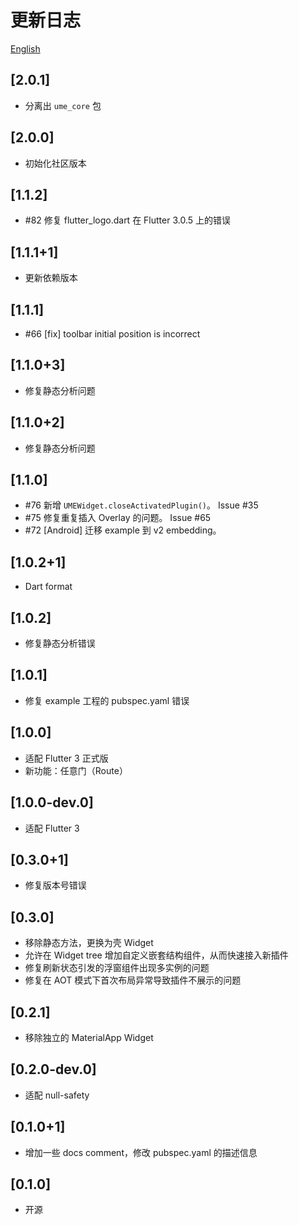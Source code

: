 # 更新日志

[English](./CHANGELOG.md)

## [2.0.1]

- 分离出 `ume_core` 包

## [2.0.0]

- 初始化社区版本

## [1.1.2]

- #82 修复 flutter_logo.dart 在 Flutter 3.0.5 上的错误

## [1.1.1+1]

- 更新依赖版本

## [1.1.1]

- #66 [fix] toolbar initial position is incorrect

## [1.1.0+3]

- 修复静态分析问题

## [1.1.0+2]

- 修复静态分析问题

## [1.1.0]

- #76 新增 `UMEWidget.closeActivatedPlugin()`。 Issue #35
- #75 修复重复插入 Overlay 的问题。 Issue #65
- #72 [Android] 迁移 example 到 v2 embedding。

## [1.0.2+1]

- Dart format

## [1.0.2]

- 修复静态分析错误

## [1.0.1]

- 修复 example 工程的 pubspec.yaml 错误

## [1.0.0]

- 适配 Flutter 3 正式版
- 新功能：任意门（Route）

## [1.0.0-dev.0]

- 适配 Flutter 3

## [0.3.0+1]

- 修复版本号错误

## [0.3.0]

- 移除静态方法，更换为壳 Widget
- 允许在 Widget tree 增加自定义嵌套结构组件，从而快速接入新插件
- 修复刷新状态引发的浮窗组件出现多实例的问题
- 修复在 AOT 模式下首次布局异常导致插件不展示的问题

## [0.2.1]

- 移除独立的 MaterialApp Widget

## [0.2.0-dev.0]

- 适配 null-safety

## [0.1.0+1]

- 增加一些 docs comment，修改 pubspec.yaml 的描述信息

## [0.1.0]

- 开源

